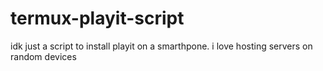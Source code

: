# termux-playit-script
idk just a script to install playit on a smarthpone. i love hosting servers on random devices
